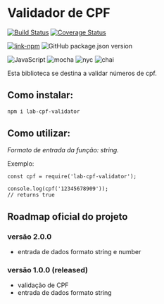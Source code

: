 # Validador de CPF
[![Build Status](https://travis-ci.org/hlays/lab-cpf-validator.svg?branch=master)](https://travis-ci.org/hlays/lab-cpf-validator)
[![Coverage Status](https://coveralls.io/repos/github/hlays/lab-cpf-validator/badge.svg?branch=master)](https://coveralls.io/github/hlays/lab-cpf-validator?branch=master)

[![link-npm](https://img.shields.io/badge/link-npm-red.svg)](https://www.npmjs.com/package/lab-cpf-validator)
![GitHub package.json version](https://img.shields.io/github/package-json/v/hlays/lab-cpf-validator.svg)

![JavaScript](https://img.shields.io/badge/-JavaScript-yellow.svg)
![mocha](https://img.shields.io/badge/-mocha-yellowgreen.svg)
![nyc](https://img.shields.io/badge/-nyc-brightgreen.svg)
![chai](https://img.shields.io/badge/-chai-orange.svg)

Esta biblioteca se destina a validar números de cpf.

## Como instalar:

```bash
npm i lab-cpf-validator
```

## Como utilizar:
*Formato de entrada da função: string.*

Exemplo:

```node
const cpf = require('lab-cpf-validator');

console.log(cpf('12345678909'));
// returns true
```

## Roadmap oficial do projeto

### versão 2.0.0
* entrada de dados formato string e number

### versão 1.0.0 (released)
* validação de CPF
* entrada de dados formato string

